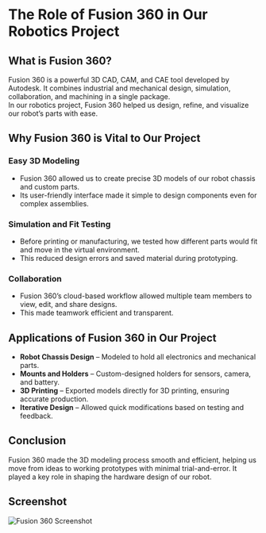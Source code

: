 # The Role of Fusion 360 in Our Robotics Project

## What is Fusion 360?

Fusion 360 is a powerful 3D CAD, CAM, and CAE tool developed by Autodesk. It combines industrial and mechanical design, simulation, collaboration, and machining in a single package.  
In our robotics project, Fusion 360 helped us design, refine, and visualize our robot’s parts with ease.

## Why Fusion 360 is Vital to Our Project

### Easy 3D Modeling
- Fusion 360 allowed us to create precise 3D models of our robot chassis and custom parts.  
- Its user-friendly interface made it simple to design components even for complex assemblies.

### Simulation and Fit Testing
- Before printing or manufacturing, we tested how different parts would fit and move in the virtual environment.  
- This reduced design errors and saved material during prototyping.

### Collaboration
- Fusion 360’s cloud-based workflow allowed multiple team members to view, edit, and share designs.  
- This made teamwork efficient and transparent.

## Applications of Fusion 360 in Our Project

- **Robot Chassis Design** – Modeled to hold all electronics and mechanical parts.  
- **Mounts and Holders** – Custom-designed holders for sensors, camera, and battery.  
- **3D Printing** – Exported models directly for 3D printing, ensuring accurate production.  
- **Iterative Design** – Allowed quick modifications based on testing and feedback.  

## Conclusion

Fusion 360 made the 3D modeling process smooth and efficient, helping us move from ideas to working prototypes with minimal trial-and-error. It played a key role in shaping the hardware design of our robot.

## Screenshot

![Fusion 360 Screenshot](https://drive.google.com/file/d/1H8h10hBRnlHUQkVAoh68KumcylFxlapk/view?usp=drive_link)
